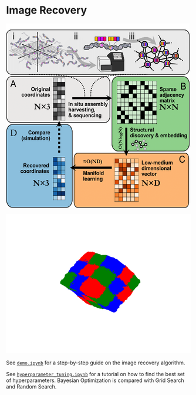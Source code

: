 # Image Recovery

<img src="image_recovery_scheme.png" width="500" height="500" />

![Image Recovery](recov_image_animated.gif)




See [`demo.ipynb`](https://github.com/DavidFernandezBonet/ImageRecovery/blob/master/Code/Tutorials/demo.ipynb) for a step-by-step guide on the image recovery algorithm.

See [`hyperparameter_tuning.ipynb`](https://github.com/DavidFernandezBonet/Bayesian_Optimization_Image_Recovery/blob/master/Code/Tutorials/Hyperparameter%20Optimization%20in%20the%20context%20of%20Imaging-By-Sequencing.ipynb) for a tutorial on how to find the best set of hyperparameters. Bayesian Optimization is compared with Grid Search and Random Search.
